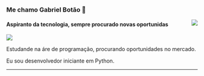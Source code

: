 ### Me chamo Gabriel Botão 👋

<div>
  <a href="https://github.com/lordefps">
  <img align='right' src="https://github-readme-stats.vercel.app/api?username=lordefps&show_icons=true&title_color=783c00&text_color=af552e&icon_color=783c00&bg_color=f8efd4&cache_seconds=2300">
  
  </a>
</div>

#### Aspiranto da tecnologia, sempre procurado novas oportunidas

<div>
  <a href="https://github.com/lordefps">
  <img src="https://img.shields.io/static/v1?label=Overview&message=Gabriel&color=f8efd4&style=for-the-badge&logo=GitHub">
  </a>
</div>

<p>
  
  Estudande na áre de programação, procurando oportunidades no mercado.<br/>

  Eu sou desenvolvedor iniciante em Python.
  
  
</p>
<hr>
